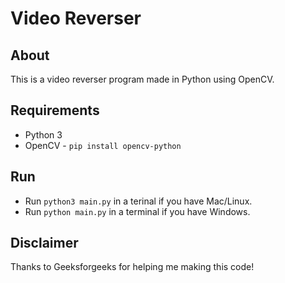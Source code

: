 # Video Reverser

## About
This is a video reverser program made in Python using OpenCV.

## Requirements

- Python 3
- OpenCV - `pip install opencv-python`

## Run

- Run `python3 main.py` in a terinal if you have Mac/Linux.
- Run `python main.py` in a terminal if you have Windows.

## Disclaimer

Thanks to Geeksforgeeks for helping me making this code!
